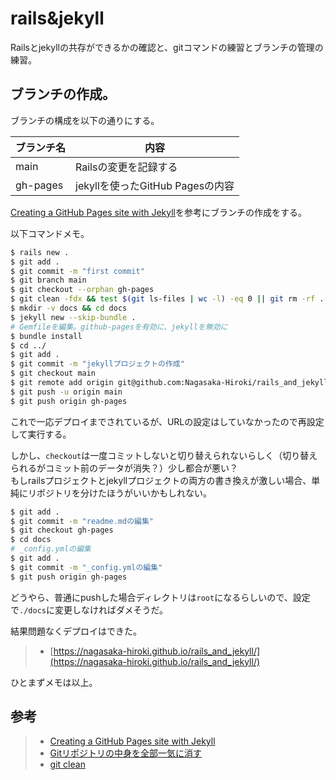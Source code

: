 # rails&jekyll
Railsとjekyllの共存ができるかの確認と、gitコマンドの練習とブランチの管理の練習。

## ブランチの作成。
ブランチの構成を以下の通りにする。

|ブランチ名|内容|
|-|-|
|main|Railsの変更を記録する|
|gh-pages|jekyllを使ったGitHub Pagesの内容|

[Creating a GitHub Pages site with Jekyll](https://docs.github.com/en/pages/setting-up-a-github-pages-site-with-jekyll/creating-a-github-pages-site-with-jekyll)を参考にブランチの作成をする。

以下コマンドメモ。
```bash
$ rails new .
$ git add .
$ git commit -m "first commit"
$ git branch main
$ git checkout --orphan gh-pages
$ git clean -fdx && test $(git ls-files | wc -l) -eq 0 || git rm -rf .
$ mkdir -v docs && cd docs
$ jekyll new --skip-bundle .
# Gemfileを編集。github-pagesを有効に、jekyllを無効に
$ bundle install
$ cd ../
$ git add .
$ git commit -m "jekyllプロジェクトの作成"
$ git checkout main
$ git remote add origin git@github.com:Nagasaka-Hiroki/rails_and_jekyll.git
$ git push -u origin main
$ git push origin gh-pages
```
これで一応デプロイまでされているが、URLの設定はしていなかったので再設定して実行する。

しかし、`checkout`は一度コミットしないと切り替えられないらしく（切り替えられるがコミット前のデータが消失？）少し都合が悪い？  
もしrailsプロジェクトとjekyllプロジェクトの両方の書き換えが激しい場合、単純にリポジトリを分けたほうがいいかもしれない。

```bash
$ git add .
$ git commit -m "readme.mdの編集"
$ git checkout gh-pages
$ cd docs
# _config.ymlの編集
$ git add .
$ git commit -m "_config.ymlの編集"
$ git push origin gh-pages
```
どうやら、普通にpushした場合ディレクトリは`root`になるらしいので、設定で`./docs`に変更しなければダメそうだ。

結果問題なくデプロイはできた。
> - [https://nagasaka-hiroki.github.io/rails_and_jekyll/](https://nagasaka-hiroki.github.io/rails_and_jekyll/)

ひとまずメモは以上。

## 参考
> - [Creating a GitHub Pages site with Jekyll](https://docs.github.com/en/pages/setting-up-a-github-pages-site-with-jekyll/creating-a-github-pages-site-with-jekyll)
> - [Gitリポジトリの中身を全部一気に消す](https://blog.s64.jp/entry/git-rm-all_safely/)
> - [git clean](https://www.atlassian.com/ja/git/tutorials/undoing-changes/git-clean)